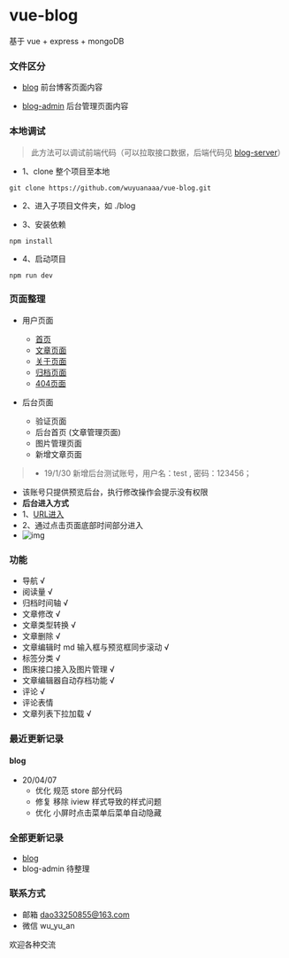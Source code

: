 # vue-blog

 基于 vue + express + mongoDB
 
### 文件区分

- [blog](https://github.com/wuyuanaaa/vue-blog/tree/master/blog) 前台博客页面内容

- [blog-admin](https://github.com/wuyuanaaa/vue-blog/tree/master/blog-admin) 后台管理页面内容

### 本地调试

> 此方法可以调试前端代码（可以拉取接口数据，后端代码见 [blog-server](https://github.com/wuyuanaaa/blog-server)）
 
 - 1、clone 整个项目至本地
 ```
 git clone https://github.com/wuyuanaaa/vue-blog.git
 ```
 - 2、进入子项目文件夹，如 ./blog

 - 3、安装依赖
 ```
 npm install
 ```
 
 - 4、启动项目
 ```
 npm run dev
 ```


### 页面整理

- 用户页面
  - [首页](https://blog.yuanaaa.top)
  - [文章页面](https://blog.yuanaaa.top/user/article/5c4867bda955881f515f11a4)
  - [关于页面](https://blog.yuanaaa.top/user/about)
  - [归档页面](https://blog.yuanaaa.top/user/archived)
  - [404页面](https://blog.yuanaaa.top/aa)


- 后台页面
  - 验证页面
  - 后台首页 (文章管理页面)
  - 图片管理页面
  - 新增文章页面

> - 19/1/30 新增后台测试账号，用户名：test , 密码：123456；
- 该账号只提供预览后台，执行修改操作会提示没有权限
- __后台进入方式__
 - 1、[URL进入](https://admin.yuanaaa.top)
 - 2、通过点击页面底部时间部分进入
 - ![img](https://i.loli.net/2019/04/19/5cb9d548edd0d.png)


### 功能

- 导航 √
- 阅读量 √
- 归档时间轴 √
- 文章修改 √
- 文章类型转换 √
- 文章删除 √
- 文章编辑时 md 输入框与预览框同步滚动 √
- 标签分类 √
- 图床接口接入及图片管理 √
- 文章编辑器自动存档功能 √
- 评论 √
- 评论表情
- 文章列表下拉加载 √

### 最近更新记录

#### blog

- 20/04/07
   - 优化 规范 store 部分代码
   - 修复 移除 iview 样式导致的样式问题
   - 优化 小屏时点击菜单后菜单自动隐藏

### 全部更新记录

- [blog](https://github.com/wuyuanaaa/vue-blog/blob/master/blog/README.md) 
- blog-admin 待整理

### 联系方式

- 邮箱 dao33250855@163.com
- 微信 wu_yu_an

欢迎各种交流